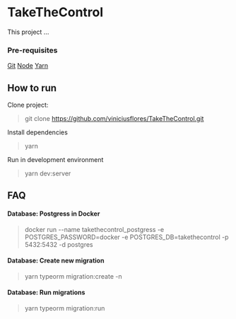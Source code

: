 # TakeTheControl

This project ...

### Pre-requisites

[Git](https://git-scm.com/)
[Node](https://nodejs.org/en/)
[Yarn](https://yarnpkg.com/)

## How to run

Clone project:
> git clone <https://github.com/viniciusflores/TakeTheControl.git>

Install dependencies
> yarn

Run in development environment
> yarn dev:server

## FAQ

#### Database: Postgress in Docker

> docker run --name takethecontrol_postgress -e POSTGRES_PASSWORD=docker -e POSTGRES_DB=takethecontrol -p 5432:5432 -d postgres

#### Database: Create new migration

> yarn typeorm migration:create -n <migration-name>

#### Database: Run migrations

> yarn typeorm migration:run
